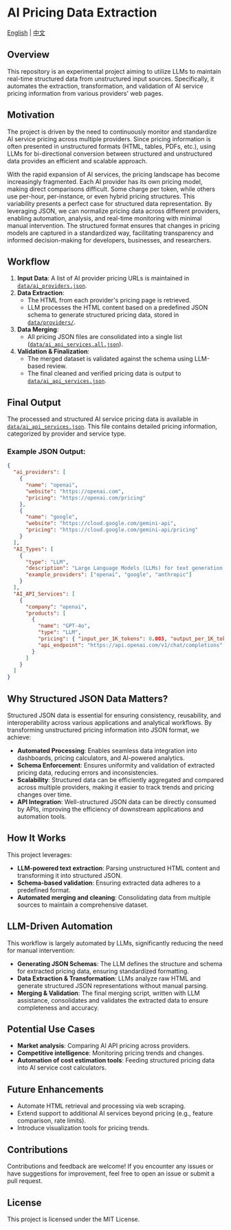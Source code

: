 # AI Pricing Data Extraction
[English](README.md) | [中文](README.zh-CN.md)

## Overview
This repository is an experimental project aiming to utilize LLMs to maintain real-time structured data from unstructured input sources. Specifically, it automates the extraction, transformation, and validation of AI service pricing information from various providers' web pages.

## Motivation
The project is driven by the need to continuously monitor and standardize AI service pricing across multiple providers. Since pricing information is often presented in unstructured formats (HTML, tables, PDFs, etc.), using LLMs for bi-directional conversion between structured and unstructured data provides an efficient and scalable approach.

With the rapid expansion of AI services, the pricing landscape has become increasingly fragmented. Each AI provider has its own pricing model, making direct comparisons difficult. Some charge per token, while others use per-hour, per-instance, or even hybrid pricing structures. This variability presents a perfect case for structured data representation. By leveraging JSON, we can normalize pricing data across different providers, enabling automation, analysis, and real-time monitoring with minimal manual intervention. The structured format ensures that changes in pricing models are captured in a standardized way, facilitating transparency and informed decision-making for developers, businesses, and researchers.

## Workflow

1. **Input Data**: A list of AI provider pricing URLs is maintained in [`data/ai_providers.json`](data/ai_providers.json).
2. **Data Extraction**:
   - The HTML from each provider's pricing page is retrieved.
   - LLM processes the HTML content based on a predefined JSON schema to generate structured pricing data, stored in [`data/providers/`](data/providers/).
3. **Data Merging**:
   - All pricing JSON files are consolidated into a single list ([`data/ai_api_services.all.json`](data/ai_api_services.all.json)).
4. **Validation & Finalization**:
   - The merged dataset is validated against the schema using LLM-based review.
   - The final cleaned and verified pricing data is output to [`data/ai_api_services.json`](data/ai_api_services.json).

## Final Output
The processed and structured AI service pricing data is available in [`data/ai_api_services.json`](data/ai_api_services.json?raw=true). This file contains detailed pricing information, categorized by provider and service type.

### Example JSON Output:
```json
{
  "ai_providers": [
    {
      "name": "openai",
      "website": "https://openai.com",
      "pricing": "https://openai.com/pricing"
    },
    {
      "name": "google",
      "website": "https://cloud.google.com/gemini-api",
      "pricing": "https://cloud.google.com/gemini-api/pricing"
    }
  ],
  "AI_Types": [
    {
      "type": "LLM",
      "description": "Large Language Models (LLMs) for text generation, conversation, and reasoning.",
      "example_providers": ["openai", "google", "anthropic"]
    }
  ],
  "AI_API_Services": [
    {
      "company": "openai",
      "products": [
        {
          "name": "GPT-4o",
          "type": "LLM",
          "pricing": { "input_per_1K_tokens": 0.003, "output_per_1K_tokens": 0.015, "currency": "USD" },
          "api_endpoint": "https://api.openai.com/v1/chat/completions"
        }
      ]
    }
  ]
}
```

## Why Structured JSON Data Matters?
Structured JSON data is essential for ensuring consistency, reusability, and interoperability across various applications and analytical workflows. By transforming unstructured pricing information into JSON format, we achieve:
- **Automated Processing**: Enables seamless data integration into dashboards, pricing calculators, and AI-powered analytics.
- **Schema Enforcement**: Ensures uniformity and validation of extracted pricing data, reducing errors and inconsistencies.
- **Scalability**: Structured data can be efficiently aggregated and compared across multiple providers, making it easier to track trends and pricing changes over time.
- **API Integration**: Well-structured JSON data can be directly consumed by APIs, improving the efficiency of downstream applications and automation tools.

## How It Works
This project leverages:
- **LLM-powered text extraction**: Parsing unstructured HTML content and transforming it into structured JSON.
- **Schema-based validation**: Ensuring extracted data adheres to a predefined format.
- **Automated merging and cleaning**: Consolidating data from multiple sources to maintain a comprehensive dataset.

## LLM-Driven Automation
This workflow is largely automated by LLMs, significantly reducing the need for manual intervention:
- **Generating JSON Schemas**: The LLM defines the structure and schema for extracted pricing data, ensuring standardized formatting.
- **Data Extraction & Transformation**: LLMs analyze raw HTML and generate structured JSON representations without manual parsing.
- **Merging & Validation**: The final merging script, written with LLM assistance, consolidates and validates the extracted data to ensure completeness and accuracy.

## Potential Use Cases
- **Market analysis**: Comparing AI API pricing across providers.
- **Competitive intelligence**: Monitoring pricing trends and changes.
- **Automation of cost estimation tools**: Feeding structured pricing data into AI service cost calculators.

## Future Enhancements
- Automate HTML retrieval and processing via web scraping.
- Extend support to additional AI services beyond pricing (e.g., feature comparison, rate limits).
- Introduce visualization tools for pricing trends.

## Contributions
Contributions and feedback are welcome! If you encounter any issues or have suggestions for improvement, feel free to open an issue or submit a pull request.

## License
This project is licensed under the MIT License.

